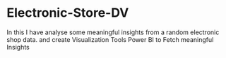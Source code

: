 # Electronic-Store-DV
In this I have analyse some meaningful insights from a random electronic shop data. and create Visualization Tools Power BI to Fetch meaningful Insights

